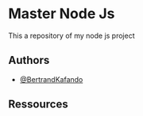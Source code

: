 
# Master Node Js

This a repository of my node js project 


## Authors

- [@BertrandKafando](https://github.com/BertrandKafando)


## Ressources
